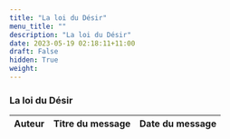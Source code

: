 ```yaml
---
title: "La loi du Désir"
menu_title: ""
description: "La loi du Désir"
date: 2023-05-19 02:18:11+11:00
draft: False
hidden: True
weight:
---
```

### La loi du Désir

**Auteur** | **Titre du message** | **Date du message**  
---|---|---
